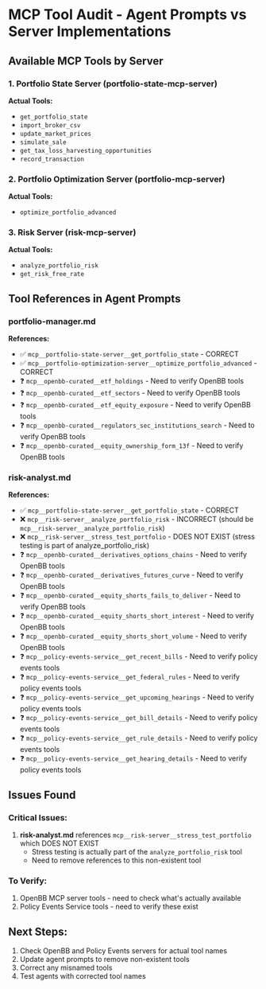 # MCP Tool Audit - Agent Prompts vs Server Implementations

## Available MCP Tools by Server

### 1. Portfolio State Server (portfolio-state-mcp-server)
**Actual Tools:**
- `get_portfolio_state`
- `import_broker_csv`
- `update_market_prices`
- `simulate_sale`
- `get_tax_loss_harvesting_opportunities`
- `record_transaction`

### 2. Portfolio Optimization Server (portfolio-mcp-server)
**Actual Tools:**
- `optimize_portfolio_advanced`

### 3. Risk Server (risk-mcp-server)
**Actual Tools:**
- `analyze_portfolio_risk`
- `get_risk_free_rate`

## Tool References in Agent Prompts

### portfolio-manager.md
**References:**
- ✅ `mcp__portfolio-state-server__get_portfolio_state` - CORRECT
- ✅ `mcp__portfolio-optimization-server__optimize_portfolio_advanced` - CORRECT
- ❓ `mcp__openbb-curated__etf_holdings` - Need to verify OpenBB tools
- ❓ `mcp__openbb-curated__etf_sectors` - Need to verify OpenBB tools
- ❓ `mcp__openbb-curated__etf_equity_exposure` - Need to verify OpenBB tools
- ❓ `mcp__openbb-curated__regulators_sec_institutions_search` - Need to verify OpenBB tools
- ❓ `mcp__openbb-curated__equity_ownership_form_13f` - Need to verify OpenBB tools

### risk-analyst.md
**References:**
- ✅ `mcp__portfolio-state-server__get_portfolio_state` - CORRECT
- ❌ `mcp__risk-server__analyze_portfolio_risk` - INCORRECT (should be `mcp__risk-server__analyze_portfolio_risk`)
- ❌ `mcp__risk-server__stress_test_portfolio` - DOES NOT EXIST (stress testing is part of analyze_portfolio_risk)
- ❓ `mcp__openbb-curated__derivatives_options_chains` - Need to verify OpenBB tools
- ❓ `mcp__openbb-curated__derivatives_futures_curve` - Need to verify OpenBB tools
- ❓ `mcp__openbb-curated__equity_shorts_fails_to_deliver` - Need to verify OpenBB tools
- ❓ `mcp__openbb-curated__equity_shorts_short_interest` - Need to verify OpenBB tools
- ❓ `mcp__openbb-curated__equity_shorts_short_volume` - Need to verify OpenBB tools
- ❓ `mcp__policy-events-service__get_recent_bills` - Need to verify policy events tools
- ❓ `mcp__policy-events-service__get_federal_rules` - Need to verify policy events tools
- ❓ `mcp__policy-events-service__get_upcoming_hearings` - Need to verify policy events tools
- ❓ `mcp__policy-events-service__get_bill_details` - Need to verify policy events tools
- ❓ `mcp__policy-events-service__get_rule_details` - Need to verify policy events tools
- ❓ `mcp__policy-events-service__get_hearing_details` - Need to verify policy events tools

## Issues Found

### Critical Issues:
1. **risk-analyst.md** references `mcp__risk-server__stress_test_portfolio` which DOES NOT EXIST
   - Stress testing is actually part of the `analyze_portfolio_risk` tool
   - Need to remove references to this non-existent tool

### To Verify:
1. OpenBB MCP server tools - need to check what's actually available
2. Policy Events Service tools - need to verify these exist

## Next Steps:
1. Check OpenBB and Policy Events servers for actual tool names
2. Update agent prompts to remove non-existent tools
3. Correct any misnamed tools
4. Test agents with corrected tool names